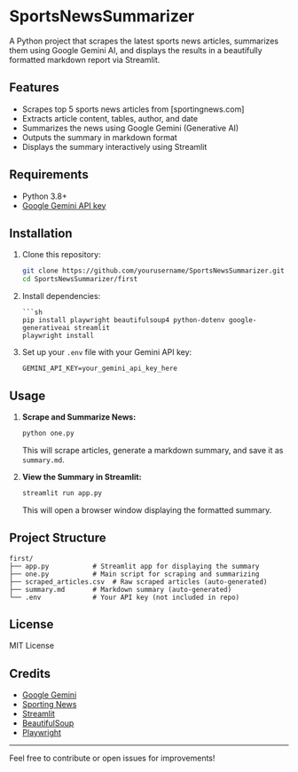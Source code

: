 # SportsNewsSummarizer

A Python project that scrapes the latest sports news articles, summarizes them using Google Gemini AI, and displays the results in a beautifully formatted markdown report via Streamlit.

## Features
- Scrapes top 5 sports news articles from [sportingnews.com]
- Extracts article content, tables, author, and date
- Summarizes the news using Google Gemini (Generative AI)
- Outputs the summary in markdown format
- Displays the summary interactively using Streamlit

## Requirements
- Python 3.8+
- [Google Gemini API key](https://aistudio.google.com/app/apikey)

## Installation
1. Clone this repository:
   ```sh
   git clone https://github.com/yourusername/SportsNewsSummarizer.git
   cd SportsNewsSummarizer/first
   ```
2. Install dependencies:

   ```
   ```sh
   pip install playwright beautifulsoup4 python-dotenv google-generativeai streamlit
   playwright install
   ```
3. Set up your `.env` file with your Gemini API key:
   ```env
   GEMINI_API_KEY=your_gemini_api_key_here
   ```

## Usage
1. **Scrape and Summarize News:**
   ```sh
   python one.py
   ```
   This will scrape articles, generate a markdown summary, and save it as `summary.md`.

2. **View the Summary in Streamlit:**
   ```sh
   streamlit run app.py
   ```
   This will open a browser window displaying the formatted summary.

## Project Structure
```
first/
├── app.py           # Streamlit app for displaying the summary
├── one.py           # Main script for scraping and summarizing
├── scraped_articles.csv  # Raw scraped articles (auto-generated)
├── summary.md       # Markdown summary (auto-generated)
└── .env             # Your API key (not included in repo)
```

## License
MIT License

## Credits
- [Google Gemini](https://aistudio.google.com/)
- [Sporting News](https://www.sportingnews.com/in/news)
- [Streamlit](https://streamlit.io/)
- [BeautifulSoup](https://www.crummy.com/software/BeautifulSoup/)
- [Playwright](https://playwright.dev/python/)

---

Feel free to contribute or open issues for improvements!
